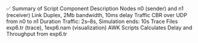 ✅ Summary of Script
Component	Description
Nodes	n0 (sender) and n1 (receiver)
Link	Duplex, 2Mb bandwidth, 10ms delay
Traffic	CBR over UDP from n0 to n1
Duration	Traffic: 2s–8s, Simulation ends: 10s
Trace Files	exp6.tr (trace), 1exp6.nam (visualization)
AWK Scripts	Calculates Delay and Throughput from exp6.tr
